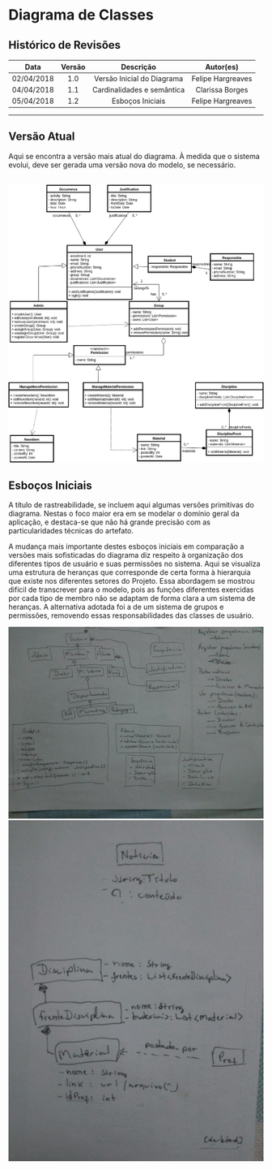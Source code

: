# Diagrama de Classes

## Histórico de Revisões
| Data     | Versão | Descrição                   | Autor(es)         |
|:--------:|:------:|:---------------------------:|:-----------------:|
|02/04/2018| 1.0    | Versão Inicial do Diagrama  | Felipe Hargreaves |
|04/04/2018| 1.1    | Cardinalidades e semântica  | Clarissa Borges   |
|05/04/2018| 1.2    | Esboços Iniciais            | Felipe Hargreaves |

---


## Versão Atual
Aqui se encontra a versão mais atual do diagrama. À medida que o sistema evolui, deve ser gerada uma versão nova do modelo, se necessário.<br><br>

![Diagrama de Classes](../img/Classes/class_diagram.png)

## Esboços Iniciais
A título de rastreabilidade, se incluem aqui algumas versões primitivas do diagrama. Nestas o foco maior era em se modelar o domínio geral da aplicação, e destaca-se que não há grande precisão com as particularidades técnicas do artefato.

A mudança mais importante destes esboços iniciais em comparação a versões mais sofisticadas do diagrama diz respeito à organização dos diferentes tipos de usuário e suas permissões no sistema. Aqui se visualiza uma estrutura de heranças que corresponde de certa forma à hierarquia que existe nos diferentes setores do Projeto. Essa abordagem se mostrou difícil de transcrever para o modelo, pois as funções diferentes exercidas por cada tipo de membro não se adaptam de forma clara a um sistema de heranças. A alternativa adotada foi a de um sistema de grupos e permissões, removendo essas responsabilidades das classes de usuário.

![Esboço 2](../img/Classes/esboco2.jpg)
![Esboço 1](../img/Classes/esboco1.jpg)

